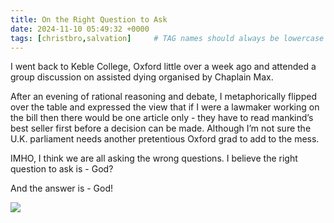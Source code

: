 ```yaml
---
title: On the Right Question to Ask
date: 2024-11-10 05:49:32 +0000
tags: [christbro,salvation]     # TAG names should always be lowercase
---
```


I went back to Keble College, Oxford little over a week ago and attended a group discussion on assisted dying organised by Chaplain Max.

After an evening of rational reasoning and debate, I metaphorically flipped over the table and expressed the view that if I were a lawmaker working on the bill then there would be one article only - they have to read mankind’s best seller first before a decision can be made. Although I’m not sure the U.K. parliament needs another pretentious Oxford grad to add to the mess.

IMHO, I think we are all asking the wrong questions. I believe the right question to ask is - God?

And the answer is - God!

![](/d883c083d2111590773fdb0e89c1a0be.gif)